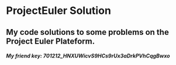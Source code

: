 # ProjectEuler Solution

## My code solutions to some problems on the Project Euler Plateform.

##### My friend key: 701212_HNXUWicvS9HCs9rUx3aDrkPVhCqgBwxo
